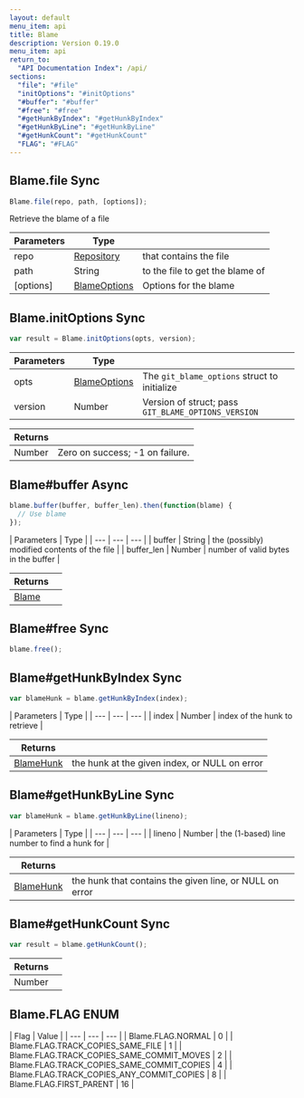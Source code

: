 ```yaml
---
layout: default
menu_item: api
title: Blame
description: Version 0.19.0
menu_item: api
return_to:
  "API Documentation Index": /api/
sections:
  "file": "#file"
  "initOptions": "#initOptions"
  "#buffer": "#buffer"
  "#free": "#free"
  "#getHunkByIndex": "#getHunkByIndex"
  "#getHunkByLine": "#getHunkByLine"
  "#getHunkCount": "#getHunkCount"
  "FLAG": "#FLAG"
---
```


## <a name="file"></a><span>Blame.</span>file <span class="tags"><span class="sync">Sync</span></span>

```js
Blame.file(repo, path, [options]);
```

Retrieve the blame of a file

| Parameters | Type |   |
| --- | --- | --- |
| repo | [Repository](/api/repository/) | that contains the file |
| path | String | to the file to get the blame of |
| [options] | [BlameOptions](/api/blame_options/) | Options for the blame |

## <a name="initOptions"></a><span>Blame.</span>initOptions <span class="tags"><span class="sync">Sync</span></span>

```js
var result = Blame.initOptions(opts, version);
```

| Parameters | Type |   |
| --- | --- | --- |
| opts | [BlameOptions](/api/blame_options/) | The `git_blame_options` struct to initialize |
| version | Number | Version of struct; pass `GIT_BLAME_OPTIONS_VERSION` |

| Returns |  |
| --- | --- |
| Number |  Zero on success; -1 on failure. |

## <a name="buffer"></a><span>Blame#</span>buffer <span class="tags"><span class="async">Async</span></span>

```js
blame.buffer(buffer, buffer_len).then(function(blame) {
  // Use blame
});
```

| Parameters | Type |
| --- | --- | --- |
| buffer | String | the (possibly) modified contents of the file |
| buffer_len | Number | number of valid bytes in the buffer |

| Returns |  |
| --- | --- |
| [Blame](/api/blame/) |  |

## <a name="free"></a><span>Blame#</span>free <span class="tags"><span class="sync">Sync</span></span>

```js
blame.free();
```

## <a name="getHunkByIndex"></a><span>Blame#</span>getHunkByIndex <span class="tags"><span class="sync">Sync</span></span>

```js
var blameHunk = blame.getHunkByIndex(index);
```

| Parameters | Type |
| --- | --- | --- |
| index | Number | index of the hunk to retrieve |

| Returns |  |
| --- | --- |
| [BlameHunk](/api/blame_hunk/) |  the hunk at the given index, or NULL on error |

## <a name="getHunkByLine"></a><span>Blame#</span>getHunkByLine <span class="tags"><span class="sync">Sync</span></span>

```js
var blameHunk = blame.getHunkByLine(lineno);
```

| Parameters | Type |
| --- | --- | --- |
| lineno | Number | the (1-based) line number to find a hunk for |

| Returns |  |
| --- | --- |
| [BlameHunk](/api/blame_hunk/) |  the hunk that contains the given line, or NULL on error |

## <a name="getHunkCount"></a><span>Blame#</span>getHunkCount <span class="tags"><span class="sync">Sync</span></span>

```js
var result = blame.getHunkCount();
```

| Returns |  |
| --- | --- |
| Number |  |

## <a name="FLAG"></a><span>Blame.</span>FLAG <span class="tags"><span class="enum">ENUM</span></span>

| Flag | Value |
| --- | --- | --- |
| <span>Blame.FLAG.</span>NORMAL | 0 |
| <span>Blame.FLAG.</span>TRACK_COPIES_SAME_FILE | 1 |
| <span>Blame.FLAG.</span>TRACK_COPIES_SAME_COMMIT_MOVES | 2 |
| <span>Blame.FLAG.</span>TRACK_COPIES_SAME_COMMIT_COPIES | 4 |
| <span>Blame.FLAG.</span>TRACK_COPIES_ANY_COMMIT_COPIES | 8 |
| <span>Blame.FLAG.</span>FIRST_PARENT | 16 |

